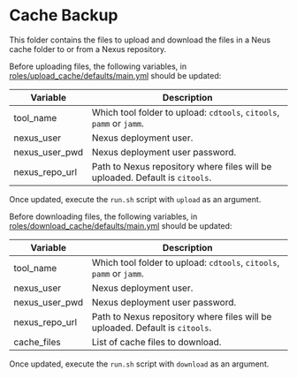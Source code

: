 Cache Backup
============

This folder contains the files to upload and download the files in a Neus cache folder to or from a Nexus repository.
 
Before uploading files, the following variables, in [roles/upload_cache/defaults/main.yml](roles/upload_cache/defaults/main.yml) should be updated:
 
| Variable | Description |
|----------|----------|
| tool_name | Which tool folder to upload: `cdtools`, `citools`, `pamm` or `jamm`. |
| nexus_user | Nexus deployment user. |
| nexus_user_pwd | Nexus deployment user password. |
| nexus_repo_url | Path to Nexus repository where files will be uploaded.  Default is `citools`. |
 
Once updated, execute the `run.sh` script with `upload` as an argument.

Before downloading files, the following variables, in [roles/download_cache/defaults/main.yml](roles/download_cache/defaults/main.yml) should be updated:
  
| Variable | Description |
|----------|----------|
| tool_name | Which tool folder to upload: `cdtools`, `citools`, `pamm` or `jamm`. |
| nexus_user | Nexus deployment user. |
| nexus_user_pwd | Nexus deployment user password. |
| nexus_repo_url | Path to Nexus repository where files will be uploaded.  Default is `citools`. |
| cache_files | List of cache files to download. |
  
Once updated, execute the `run.sh` script with `download` as an argument.
 